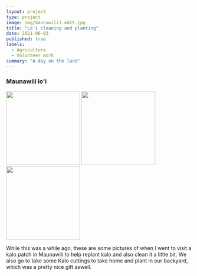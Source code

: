 ```yaml
---
layout: project
type: project
image: img/maunawili1.edit.jpg
title: "Lo'i cleaning and planting"
date: 2021-06-03
published: true
labels:
  - Agriculture
  - Volunteer work
summary: "A day on the land"
---
```

### Maunawili lo'i

<img width="200px" src="../img/maunawili1.jpg" class="img-thumbnail" >    <img width="200px" src="../img/maunawili2.jpg" class="img-thumbnail" >    <img width="200px" src="../img/maunawili3.jpg" class="img-thumbnail" >  


While this was a while ago, these are some pictures of when I went to visit a kalo patch in Maunawili to help replant kalo and also clean it a little bit. We also go to take some Kalo cuttings to take home and plant in our backyard, which was a pretty nice gift aswell.

